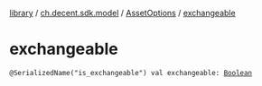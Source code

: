 [library](../../index.md) / [ch.decent.sdk.model](../index.md) / [AssetOptions](index.md) / [exchangeable](./exchangeable.md)

# exchangeable

`@SerializedName("is_exchangeable") val exchangeable: `[`Boolean`](https://kotlinlang.org/api/latest/jvm/stdlib/kotlin/-boolean/index.html)